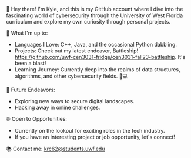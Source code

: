 👋 Hey there! I'm Kyle, and this is my GitHub account where I dive into the fascinating 
world of cybersecurity through the University of West Florida curriculum and explore my 
own curiosity through personal projects.

🚀 What I'm up to:
- Languages I Love: C++, Java, and the occasional Python dabbling.
- Projects: Check out my latest endeavor, Battleship! https://github.com/uwf-cen3031-fridge/cen3031-fall23-battleship. It's been a blast!
- Learning Journey: Currently deep into the realms of data structures, algorithms, and other cybersecurity fields. 📘💻

🌱 Future Endeavors:
- Exploring new ways to secure digital landscapes.
- Hacking away in online challenges.

🌐 Open to Opportunities:
- Currently on the lookout for exciting roles in the tech industry. 
- If you have an interesting project or job opportunity, let's connect!

📚 Contact me:
krc62@students.uwf.edu
